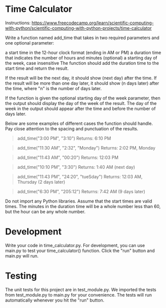 # Time Calculator

Instructions: https://www.freecodecamp.org/learn/scientific-computing-with-python/scientific-computing-with-python-projects/time-calculator

Write a function named add_time that takes in two required parameters and one optional parameter:

a start time in the 12-hour clock format (ending in AM or PM)
a duration time that indicates the number of hours and minutes
(optional) a starting day of the week, case insensitive
The function should add the duration time to the start time and return the result.

If the result will be the next day, it should show (next day) after the time. If the result will be more than one day later, it should show (n days later) after the time, where "n" is the number of days later.

If the function is given the optional starting day of the week parameter, then the output should display the day of the week of the result. The day of the week in the output should appear after the time and before the number of days later.

Below are some examples of different cases the function should handle. Pay close attention to the spacing and punctuation of the results.

> add_time("3:00 PM", "3:10")
Returns: 6:10 PM

> add_time("11:30 AM", "2:32", "Monday")
Returns: 2:02 PM, Monday

> add_time("11:43 AM", "00:20")
Returns: 12:03 PM

> add_time("10:10 PM", "3:30")
Returns: 1:40 AM (next day)

> add_time("11:43 PM", "24:20", "tueSday")
Returns: 12:03 AM, Thursday (2 days later)

> add_time("6:30 PM", "205:12")
Returns: 7:42 AM (9 days later)


Do not import any Python libraries. Assume that the start times are valid times. The minutes in the duration time will be a whole number less than 60, but the hour can be any whole number.

# Development
Write your code in time_calculator.py. For development, you can use main.py to test your time_calculator() function. Click the "run" button and main.py will run.

# Testing
The unit tests for this project are in test_module.py. We imported the tests from test_module.py to main.py for your convenience. The tests will run automatically whenever you hit the "run" button.
